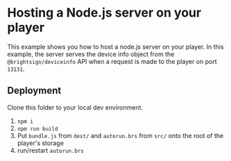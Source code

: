 # Hosting a Node.js server on your player

This example shows you how to host a node.js server on your player. In this example, the server serves the device info object from the `@brightsign/deviceinfo` API when a request is made to the player on port `13131`.

## Deployment

Clone this folder to your local dev environment.

1. `npm i`
2. `npm run build`
3. Put `bundle.js` from `dest/` and `autorun.brs` from `src/` onto the root of the player's storage
4. run/restart `autorun.brs`
